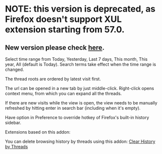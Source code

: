# NOTE: this version is deprecated, as Firefox doesn't support XUL extension starting from 57.0. 
## New version please check [here](https://github.com/program-in-chinese/HistoryInThreads_WebExtension). 

Select time range from Today, Yesterday, Last 7 days, This month, This year, All (default is Today). Search terms take effect when the time range is changed.

The thread roots are ordered by latest visit first.

The url can be opened in a new tab by just middle-click. Right-click opens context menu, from which you can expand all the threads.

If there are new visits while the view is open, the view needs to be manually refreshed by hitting enter in search bar (including when it's empty).

Have option in Preference to override hotkey of Firefox's built-in history sidebar.

Extensions based on this addon:

You can delete browsing history by threads using this addon:
<a href='https://addons.mozilla.org/en-US/firefox/addon/clear-history-by-threads/'>Clear History by Threads</a>
